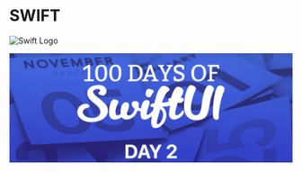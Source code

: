 # SWIFT

![Swift Logo](https://cdn-icons-png.flaticon.com/256/919/919833.png)

![Page 1](day02.png)

